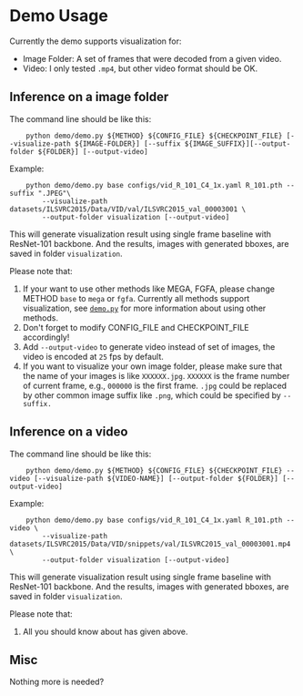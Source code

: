 # Demo Usage

Currently the demo supports visualization for:
- Image Folder: A set of frames that were decoded from a given video.
- Video: I only tested `.mp4`, but other video format should be OK.

## Inference on a image folder

The command line should be like this:
```shell
    python demo/demo.py ${METHOD} ${CONFIG_FILE} ${CHECKPOINT_FILE} [--visualize-path ${IMAGE-FOLDER}] [--suffix ${IMAGE_SUFFIX}][--output-folder ${FOLDER}] [--output-video]
``` 
Example:
```shell
    python demo/demo.py base configs/vid_R_101_C4_1x.yaml R_101.pth --suffix ".JPEG"\
        --visualize-path datasets/ILSVRC2015/Data/VID/val/ILSVRC2015_val_00003001 \
        --output-folder visualization [--output-video]
```
This will generate visualization result using single frame baseline with ResNet-101 backbone. And the results, images with generated bboxes, are saved in folder `visualization`. 

Please note that:
1) If your want to use other methods like MEGA, FGFA, please change METHOD `base` to `mega` or `fgfa`. Currently all methods support visualization, see [`demo.py`](demo.py) for more information about using other methods.
2) Don't forget to modify CONFIG_FILE and CHECKPOINT_FILE accordingly!
3) Add `--output-video` to generate video instead of set of images, the video is encoded at `25` fps by default.
4) If you want to visualize your own image folder, please make sure that the name of your images is like `XXXXXX.jpg`. `XXXXXX` is the frame number of current frame, e.g., `000000` is the first frame. `.jpg` could be replaced by other common image suffix like `.png`, which could be specified by `--suffix.`

## Inference on a video

The command line should be like this:
```shell
    python demo/demo.py ${METHOD} ${CONFIG_FILE} ${CHECKPOINT_FILE} --video [--visualize-path ${VIDEO-NAME}] [--output-folder ${FOLDER}] [--output-video]
``` 
Example:
```shell
    python demo/demo.py base configs/vid_R_101_C4_1x.yaml R_101.pth --video \
        --visualize-path datasets/ILSVRC2015/Data/VID/snippets/val/ILSVRC2015_val_00003001.mp4 \
        --output-folder visualization [--output-video]
```
This will generate visualization result using single frame baseline with ResNet-101 backbone. And the results, images with generated bboxes, are saved in folder `visualization`. 

Please note that:
1) All you should know about has given above.

## Misc

Nothing more is needed?